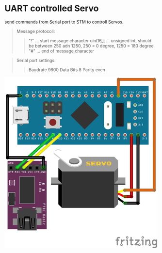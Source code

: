 # UART controlled Servo

send commands from Serial port to STM to controll Servos.
> Message protocoll:
>> "!" ... start message character
>> uint16_t ... unsigned int, should be between 250 adn 1250, 250 = 0 degree, 1250 = 180 degree
>> "#" ... end of message character

> Serial port settings:
>> Baudrate    9600
>> Data Bits   8
>> Parity      even



![alt text](https://github.com/Dannyrevenger/RoboMaster-Internal_Competition/blob/main/image/Uart_controlled_Servo_bb.png)